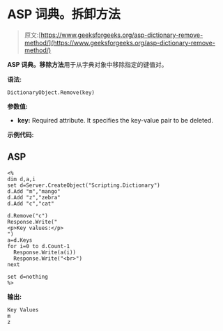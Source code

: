# ASP 词典。拆卸方法

> 原文:[https://www.geeksforgeeks.org/asp-dictionary-remove-method/](https://www.geeksforgeeks.org/asp-dictionary-remove-method/)

**ASP 词典。移除方法**用于从字典对象中移除指定的键值对。

**语法:**

```
DictionaryObject.Remove(key)
```

**参数值:**

*   **key:** Required attribute. It specifies the key-value pair to be deleted.

**示例代码:**

## ASP

```
<%
dim d,a,i
set d=Server.CreateObject("Scripting.Dictionary")
d.Add "m","mango"
d.Add "z","zebra"
d.Add "c","cat"

d.Remove("c")
Response.Write("
<p>Key values:</p>
")
a=d.Keys
for i=0 to d.Count-1
  Response.Write(a(i))
  Response.Write("<br>")
next

set d=nothing
%>
```

**输出:**

```
Key Values
m
z
```